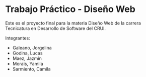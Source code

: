 # Trabajo Práctico - Diseño Web
Este es el proyecto final para la materia Diseño Web de la carrera Tecnicatura en Desarrollo de Software del CRUI.

Integrantes:
- Galeano, Jorgelina
- Godina, Lucas
- Maez, Jazmin
- Morais, Yamila
- Sarmiento, Camila
